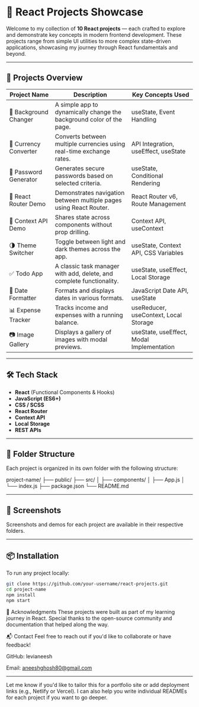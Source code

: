 # 🧠 React Projects Showcase

Welcome to my collection of **10 React projects** — each crafted to explore and demonstrate key concepts in modern frontend development. These projects range from simple UI utilities to more complex state-driven applications, showcasing my journey through React fundamentals and beyond.

---

## 🚀 Projects Overview

| Project Name           | Description                                                                 | Key Concepts Used                          |
|------------------------|-----------------------------------------------------------------------------|--------------------------------------------|
| 🎨 Background Changer  | A simple app to dynamically change the background color of the page.        | useState, Event Handling                   |
| 💱 Currency Converter  | Converts between multiple currencies using real-time exchange rates.        | API Integration, useEffect, useState       |
| 🔐 Password Generator  | Generates secure passwords based on selected criteria.                      | useState, Conditional Rendering            |
| 🧭 React Router Demo   | Demonstrates navigation between multiple pages using React Router.          | React Router v6, Route Management          |
| 🧠 Context API Demo    | Shares state across components without prop drilling.                       | Context API, useContext                    |
| 🌗 Theme Switcher      | Toggle between light and dark themes across the app.                        | useState, Context API, CSS Variables       |
| ✅ Todo App            | A classic task manager with add, delete, and complete functionality.        | useState, useEffect, Local Storage         |
| 📅 Date Formatter      | Formats and displays dates in various formats.                              | JavaScript Date API, useState              |
| 📊 Expense Tracker     | Tracks income and expenses with a running balance.                          | useReducer, useContext, Local Storage      |
| 📷 Image Gallery       | Displays a gallery of images with modal previews.                           | useState, useEffect, Modal Implementation  |

---

## 🛠️ Tech Stack

- **React** (Functional Components & Hooks)
- **JavaScript (ES6+)**
- **CSS / SCSS**
- **React Router**
- **Context API**
- **Local Storage**
- **REST APIs**

---

## 📂 Folder Structure

Each project is organized in its own folder with the following structure:

project-name/ ├── public/ ├── src/ │ ├── components/ │ ├── App.js │ └── index.js ├── package.json └── README.md


---

## 📸 Screenshots

Screenshots and demos for each project are available in their respective folders.

---

## 📦 Installation

To run any project locally:

```bash
git clone https://github.com/your-username/react-projects.git
cd project-name
npm install
npm start
```


🙌 Acknowledgments
These projects were built as part of my learning journey in React. Special thanks to the open-source community and documentation that helped along the way.

📬 Contact
Feel free to reach out if you'd like to collaborate or have feedback!

GitHub: levianeesh

Email: aneeshghosh80@gmail.com


---

Let me know if you'd like to tailor this for a portfolio site or add deployment links (e.g., Netlify or Vercel). I can also help you write individual READMEs for each project if you want to go deeper.
